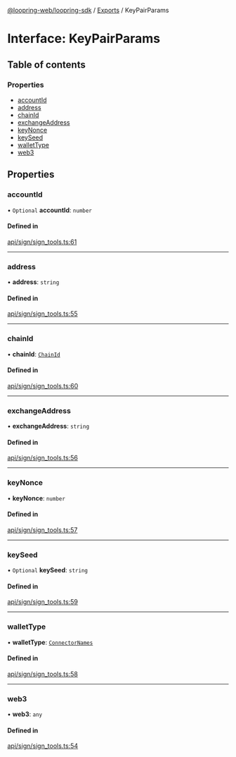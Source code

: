 [@loopring-web/loopring-sdk](../README.md) / [Exports](../modules.md) / KeyPairParams

# Interface: KeyPairParams

## Table of contents

### Properties

- [accountId](KeyPairParams.md#accountid)
- [address](KeyPairParams.md#address)
- [chainId](KeyPairParams.md#chainid)
- [exchangeAddress](KeyPairParams.md#exchangeaddress)
- [keyNonce](KeyPairParams.md#keynonce)
- [keySeed](KeyPairParams.md#keyseed)
- [walletType](KeyPairParams.md#wallettype)
- [web3](KeyPairParams.md#web3)

## Properties

### accountId

• `Optional` **accountId**: `number`

#### Defined in

[api/sign/sign_tools.ts:61](https://github.com/Loopring/loopring_sdk/blob/f91f904/src/api/sign/sign_tools.ts#L61)

___

### address

• **address**: `string`

#### Defined in

[api/sign/sign_tools.ts:55](https://github.com/Loopring/loopring_sdk/blob/f91f904/src/api/sign/sign_tools.ts#L55)

___

### chainId

• **chainId**: [`ChainId`](../enums/ChainId.md)

#### Defined in

[api/sign/sign_tools.ts:60](https://github.com/Loopring/loopring_sdk/blob/f91f904/src/api/sign/sign_tools.ts#L60)

___

### exchangeAddress

• **exchangeAddress**: `string`

#### Defined in

[api/sign/sign_tools.ts:56](https://github.com/Loopring/loopring_sdk/blob/f91f904/src/api/sign/sign_tools.ts#L56)

___

### keyNonce

• **keyNonce**: `number`

#### Defined in

[api/sign/sign_tools.ts:57](https://github.com/Loopring/loopring_sdk/blob/f91f904/src/api/sign/sign_tools.ts#L57)

___

### keySeed

• `Optional` **keySeed**: `string`

#### Defined in

[api/sign/sign_tools.ts:59](https://github.com/Loopring/loopring_sdk/blob/f91f904/src/api/sign/sign_tools.ts#L59)

___

### walletType

• **walletType**: [`ConnectorNames`](../enums/ConnectorNames.md)

#### Defined in

[api/sign/sign_tools.ts:58](https://github.com/Loopring/loopring_sdk/blob/f91f904/src/api/sign/sign_tools.ts#L58)

___

### web3

• **web3**: `any`

#### Defined in

[api/sign/sign_tools.ts:54](https://github.com/Loopring/loopring_sdk/blob/f91f904/src/api/sign/sign_tools.ts#L54)
